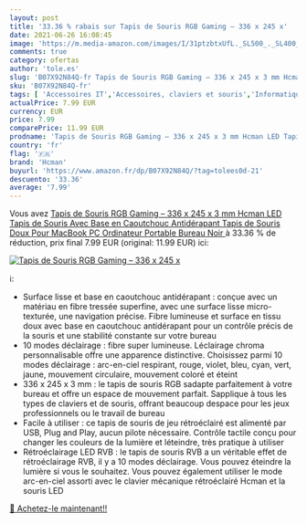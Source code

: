 ```yaml
---
layout: post
title: '33.36 % rabais sur Tapis de Souris RGB Gaming – 336 x 245 x'
date: 2021-06-26 16:08:45
image: 'https://m.media-amazon.com/images/I/31ptzbtxUfL._SL500_._SL400_.jpg'
comments: true
category: ofertas
author: 'tole.es'
slug: 'B07X92N84Q-fr Tapis de Souris RGB Gaming – 336 x 245 x 3 mm Hcman LED...'
sku: 'B07X92N84Q-fr'
tags: [ 'Accessoires IT','Accessoires, claviers et souris','Informatique','Tapis de souris','hcman', ]
actualPrice: 7.99 EUR
currency: EUR
price: 7.99
comparePrice: 11.99 EUR
prodname: 'Tapis de Souris RGB Gaming – 336 x 245 x 3 mm Hcman LED Tapis de Souris Avec Base en Caoutchouc Antidérapant  Tapis de Souris Doux Pour MacBook  PC  Ordinateur Portable  Bureau  Noir '
country: 'fr'
flag: '🇫🇷'
brand: 'Hcman'
buyurl: 'https://www.amazon.fr/dp/B07X92N84Q/?tag=tolees0d-21'
descuento: '33.36'
average: '7.99'
---
```


Vous avez [Tapis de Souris RGB Gaming – 336 x 245 x 3 mm Hcman LED Tapis de Souris Avec Base en Caoutchouc Antidérapant  Tapis de Souris Doux Pour MacBook  PC  Ordinateur Portable  Bureau  Noir ](https://www.amazon.fr/dp/B07X92N84Q/?tag=tolees0d-21)  à  33.36 % de réduction, prix final  7.99 EUR (original: 11.99 EUR) ici:

[![Tapis de Souris RGB Gaming – 336 x 245 x](https://m.media-amazon.com/images/I/31ptzbtxUfL._SL500_._SL400_.jpg)](https://www.amazon.fr/dp/B07X92N84Q/?tag=tolees0d-21)

ℹ️:

- Surface lisse et base en caoutchouc antidérapant : conçue avec un matériau en fibre tressée superfine, avec une surface lisse micro-texturée, une navigation précise. Fibre lumineuse et surface en tissu doux avec base en caoutchouc antidérapant pour un contrôle précis de la souris et une stabilité constante sur votre bureau
- 10 modes déclairage : fibre super lumineuse. Léclairage chroma personnalisable offre une apparence distinctive. Choisissez parmi 10 modes déclairage : arc-en-ciel respirant, rouge, violet, bleu, cyan, vert, jaune, mouvement circulaire, mouvement coloré et éteint
- 336 x 245 x 3 mm : le tapis de souris RGB sadapte parfaitement à votre bureau et offre un espace de mouvement parfait. Sapplique à tous les types de claviers et de souris, offrant beaucoup despace pour les jeux professionnels ou le travail de bureau
- Facile à utiliser : ce tapis de souris de jeu rétroéclairé est alimenté par USB, Plug and Play, aucun pilote nécessaire. Contrôle tactile conçu pour changer les couleurs de la lumière et léteindre, très pratique à utiliser
- Rétroéclairage LED RVB : le tapis de souris RVB a un véritable effet de rétroéclairage RVB, il y a 10 modes déclairage. Vous pouvez éteindre la lumière si vous le souhaitez. Vous pouvez également utiliser le mode arc-en-ciel assorti avec le clavier mécanique rétroéclairé Hcman et la souris LED

[🛒 Achetez-le maintenant!!](https://www.amazon.fr/dp/B07X92N84Q/?tag=tolees0d-21)
